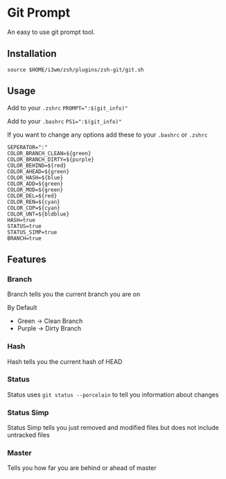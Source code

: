 # Git Prompt

An easy to use git prompt tool.

## Installation

```
source $HOME/i3wm/zsh/plugins/zsh-git/git.sh
```

## Usage

Add to your `.zshrc`
`PROMPT=":$(git_info)"`

Add to your `.bashrc`
`PS1=":$(git_info)"`

If you want to change any options add these to your `.bashrc` or `.zshrc`
```
SEPERATOR=":"
COLOR_BRANCH_CLEAN=${green}
COLOR_BRANCH_DIRTY=${purple}
COLOR_BEHIND=${red}
COLOR_AHEAD=${green}
COLOR_HASH=${blue}
COLOR_ADD=${green}
COLOR_MOD=${green}
COLOR_DEL=${red}
COLOR_REN=${cyan}
COLOR_COP=${cyan}
COLOR_UNT=${bldblue}
HASH=true
STATUS=true
STATUS_SIMP=true
BRANCH=true
```

## Features
### Branch
Branch tells you the current branch you are on

By Default
- Green -> Clean Branch
- Purple -> Dirty Branch

### Hash 
Hash tells you the current hash of HEAD

### Status 
Status uses `git status --porcelain` to tell you information about changes

### Status Simp
Status Simp tells you just removed and modified files but does not include untracked files

### Master
Tells you how far you are behind or ahead of master

